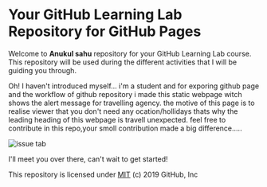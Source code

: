 # Your GitHub Learning Lab Repository for GitHub Pages

Welcome to **Anukul sahu** repository for your GitHub Learning Lab course. This repository will be used during the different activities that I will be guiding you through. 

Oh! I haven't introduced myself...
i'm a student and for exporing github page and the workflow of github repository i made this static webpage witch shows the alert message for travelling agency.
the motive of this page is to realise viewer that you don't need any ocation/hollidays thats why the leading heading of this webpage is travell unexpected.
feel  free to contribute in this repo,your smoll contribution made a big difference.....

![issue tab](https://lab.github.com/public/images/issue_tab.png)

I'll meet you over there, can't wait to get started!

This repository is licensed under [MIT](../LICENSE) (c) 2019 GitHub, Inc
